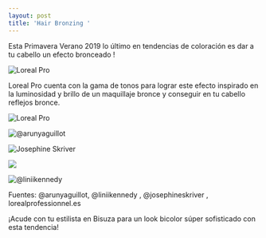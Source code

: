 ```yaml
---
layout: post
title: 'Hair Bronzing '
---
```

Esta Primavera Verano 2019 lo último en tendencias de coloración es dar a tu cabello un efecto bronceado ! 

![Loreal Pro](/img/uploads/quote-bloc-2.jpg)

Loreal Pro cuenta con la gama de tonos para lograr este efecto inspirado en  la luminosidad y brillo de un maquillaje bronce y conseguir en tu cabello  reflejos bronce. 

![Loreal Pro](/img/uploads/quote-bloc-3.jpg) 

![@arunyaguillot](/img/uploads/bronze.jpg)

![Josephine Skriver](/img/uploads/bronze5.jpg)

![](/img/uploads/fallout-for-that-bronze-deep-shades-ideas-2019.jpg)

![@liniikennedy](/img/uploads/bronzeotra.jpg)

Fuentes: @arunyaguillot, @liniikennedy , @josephineskriver , lorealprofessionnel.es

¡Acude con tu estilista en Bisuza para un look bicolor súper sofisticado con esta tendencia!
